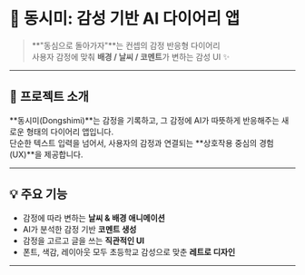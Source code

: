 # 🌈 동시미: 감성 기반 AI 다이어리 앱

> **"동심으로 돌아가자"**는 컨셉의 감정 반응형 다이어리  
> 사용자 감정에 맞춰 **배경 / 날씨 / 코멘트**가 변하는 감성 UI ✨

---

## 📝 프로젝트 소개

**동시미(Dongshimi)**는 감정을 기록하고, 그 감정에 AI가 따뜻하게 반응해주는 새로운 형태의 다이어리 앱입니다.  
단순한 텍스트 입력을 넘어서, 사용자의 감정과 연결되는 **상호작용 중심의 경험(UX)**을 제공합니다.

---

## 💡 주요 기능

- 감정에 따라 변하는 **날씨 & 배경 애니메이션**
- AI가 분석한 감정 기반 **코멘트 생성**
- 감정을 고르고 글을 쓰는 **직관적인 UI**
- 폰트, 색감, 레이아웃 모두 초등학교 감성으로 맞춘 **레트로 디자인**

---
